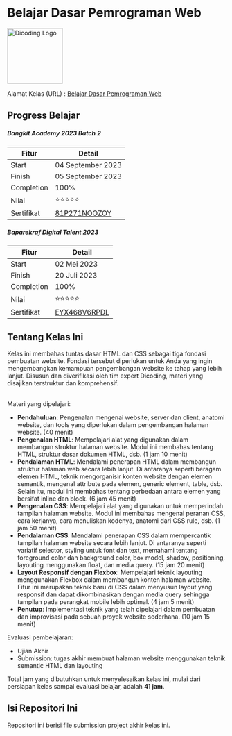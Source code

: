 # Belajar Dasar Pemrograman Web
<a title="Dicoding Logo" href="https://www.dicoding.com/"><img width="128" alt="Dicoding Logo" src="https://images.glints.com/unsafe/glints-dashboard.s3.amazonaws.com/company-logo/0ecccc80caed7d3013433880e099e4fb.png"></a>

Alamat Kelas (URL) : [Belajar Dasar Pemrograman Web](https://www.dicoding.com/academies/123)

## Progress Belajar
##### Bangkit Academy 2023 Batch 2
| Fitur | Detail |
|---|---|
| Start | 04 September 2023 |
| Finish | 05 September 2023 |
| Completion | 100% |
| Nilai | ⭐⭐⭐⭐⭐ |
| Sertifikat | [81P271NOOZOY](https://www.dicoding.com/certificates/81P271NOOZOY) |

##### Baparekraf Digital Talent 2023
| Fitur | Detail |
|---|---|
| Start | 02 Mei 2023 |
| Finish | 20 Juli 2023 |
| Completion | 100% |
| Nilai | ⭐⭐⭐⭐⭐ |
| Sertifikat | [EYX468V6RPDL](https://www.dicoding.com/certificates/EYX468V6RPDL) |


## Tentang Kelas Ini

<p>Kelas ini membahas tuntas dasar HTML dan CSS sebagai tiga fondasi pembuatan website. Fondasi tersebut diperlukan
    untuk Anda yang ingin mengembangkan kemampuan pengembangan website ke tahap yang lebih lanjut. Disusun dan
    diverifikasi oleh tim expert Dicoding, materi yang disajikan terstruktur dan komprehensif.<br><br></p>
<p>Materi yang dipelajari:</p>
<ul>
    <li><strong>Pendahuluan</strong>: Pengenalan mengenai website, server dan client, anatomi website, dan tools
        yang diperlukan dalam pengembangan halaman website. (40 menit)</li>
    <li><strong>Pengenalan HTML</strong>: Mempelajari alat yang digunakan dalam membangun struktur halaman website.
        Modul ini membahas tentang HTML, struktur dasar dokumen HTML, dsb. (1 jam 10 menit)</li>
    <li><strong>Pendalaman HTML</strong>: Mendalami penerapan HTML dalam membangun struktur halaman web secara lebih
        lanjut. Di antaranya seperti beragam elemen HTML, teknik mengorganisir konten website dengan elemen
        semantik, mengenal attribute pada elemen, generic element, table, dsb. Selain itu, modul ini membahas
        tentang perbedaan antara elemen yang bersifat inline dan block. (6 jam 45 menit)</li>
    <li><strong>Pengenalan CSS</strong>: Mempelajari alat yang digunakan untuk memperindah tampilan halaman website.
        Modul ini membahas mengenai peranan CSS, cara kerjanya, cara menuliskan kodenya, anatomi dari CSS rule, dsb.
        (1 jam 50 menit)</li>
    <li><strong>Pendalaman CSS</strong>: Mendalami penerapan CSS dalam mempercantik tampilan halaman website secara
        lebih lanjut. Di antaranya seperti variatif selector, styling untuk font dan text, memahami tentang
        foreground color dan background color, box model, shadow, positioning, layouting menggunakan float, dan
        media query. (15 jam 20 menit)</li>
    <li><strong>Layout Responsif dengan Flexbox</strong>: Mempelajari teknik layouting menggunakan Flexbox dalam
        membangun konten halaman website. Fitur ini merupakan teknik baru di CSS dalam menyusun layout yang
        responsif dan dapat dikombinasikan dengan media query sehingga tampilan pada perangkat mobile lebih optimal.
        (4 jam 5 menit)</li>
    <li><strong>Penutup</strong>: Implementasi teknik yang telah dipelajari dalam pembuatan dan improvisasi pada
        sebuah proyek website sederhana. (10 jam 15 menit)</li>
</ul>
<p>Evaluasi pembelajaran:</p>
<ul>
    <li>Ujian Akhir</li>
    <li>Submission: tugas akhir membuat halaman website menggunakan teknik semantic HTML dan layouting</li>
</ul>
<p>Total jam yang dibutuhkan untuk menyelesaikan kelas ini, mulai dari persiapan kelas sampai evaluasi belajar,
    adalah <strong>41 jam</strong>.</p>


## Isi Repositori Ini
Repositori ini berisi file submission project akhir kelas ini.

